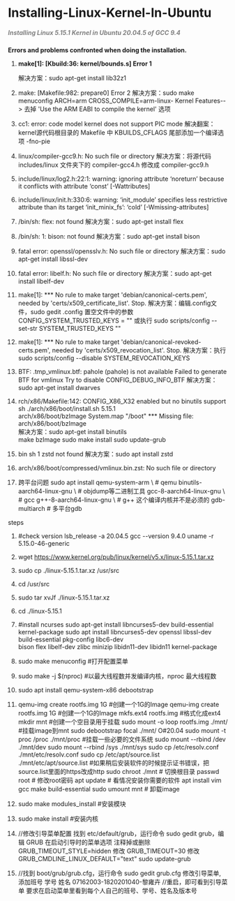 # Installing-Linux-Kernel-In-Ubuntu
#####  <span style="color:grey;">*Installing Linux 5.15.1 Kernel in Ubuntu 20.04.5 of GCC 9.4*</span>



**Errors and problems confronted when doing the installation.**

1. **make[1]: [Kbuild:36: kernel/bounds.s] Error 1**
   
   解决方案：sudo apt-get install lib32z1
   
2. make: [Makefile:982: prepare0] Error 2
   解决方案：sudo make menuconfig ARCH=arm CROSS_COMPILE=arm-linux-
   	     Kernel Features--> 去掉 'Use the ARM  EABI to compile the kernel' 选项
   
3. cc1: error: code model kernel does not support PIC mode
   解决翻案：kernel源代码根目录的 Makefile 中
   KBUILDS_CFLAGS 尾部添加一个编译选项 -fno-pie

4. linux/compiler-gcc9.h: No such file or directory
   解决方案：将源代码 includes/linux 文件夹下的 compiler-gcc4.h 修改成 compiler-gcc9.h

5. include/linux/log2.h:22:1: warning: ignoring attribute ‘noreturn’ because it conflicts with attribute ‘const’ [-Wattributes]

6. include/linux/init.h:330:6: warning: ‘init_module’ specifies less restrictive attribute than its target ‘init_minix_fs’: ‘cold’ [-Wmissing-attributes]

7. /bin/sh: flex: not found
   解决方案：sudo apt-get install flex
   
8. /bin/sh: 1: bison: not found
   解决方案：sudo apt-get install bison

9. fatal error: openssl/opensslv.h: No such file or directory
   解决方案：sudo apt-get install libssl-dev
   
10. fatal error: libelf.h: No such file or directory
    解决方案：sudo apt-get install libelf-dev

11. make[1]: *** No rule to make target 'debian/canonical-certs.pem', needed by 'certs/x509_certificate_list'.  Stop.
    解决方案：编辑.config文件，sudo gedit .config
    	      置空文件中的参数 CONFIG_SYSTEM_TRUSTED_KEYS = ""
    	      或执行 sudo scripts/config --set-str SYSTEM_TRUSTED_KEYS ""
	
12. make[1]: *** No rule to make target 'debian/canonical-revoked-certs.pem', needed by 'certs/x509_revocation_list'.  Stop.
    解决方案：执行 sudo scripts/config --disable SYSTEM_REVOCATION_KEYS
	
13. BTF: .tmp_vmlinux.btf: pahole (pahole) is not available
    Failed to generate BTF for vmlinux
    Try to disable CONFIG_DEBUG_INFO_BTF
    解决方案：sudo apt-get install dwarves
	      

14. rch/x86/Makefile:142: CONFIG_X86_X32 enabled but no binutils support
    sh ./arch/x86/boot/install.sh 5.15.1 \
	arch/x86/boot/bzImage System.map "/boot"
    *** Missing file: arch/x86/boot/bzImage  
    解决方案：sudo apt-get install binutils     
    	      make bzImage
    	      sudo make install
    	      sudo update-grub
    
15. bin sh 1 zstd not found
    解决方案：sudo apt install zstd
    
16. arch/x86/boot/compressed/vmlinux.bin.zst: No such file or directory  

17. 跨平台问题
    sudo apt install qemu-system-arm \        # qemu
          binutils-aarch64-linux-gnu \     # objdump等二进制工具
          gcc-8-aarch64-linux-gnu \        # gcc
          g++-8-aarch64-linux-gnu \        # g++ 这个编译内核并不是必须的
          gdb-multiarch                    # 多平台gdb  
          
    



steps
1. #check version
   lsb_release -a   20.04.5
   gcc --version    9.4.0
   uname -r         5.15.0-46-generic
   
2. wget https://www.kernel.org/pub/linux/kernel/v5.x/linux-5.15.1.tar.xz
3. sudo cp ./linux-5.15.1.tar.xz /usr/src
4. cd /usr/src
5. sudo tar xvJf ./linux-5.15.1.tar.xz
6. cd ./linux-5.15.1

7. #install ncurses
   sudo apt-get install libncurses5-dev build-essential kernel-package
   sudo apt install libncurses5-dev openssl libssl-dev build-essential pkg-config libc6-dev \
	bison flex libelf-dev zlibc minizip libidn11-dev libidn11 kernel-package
   
8. sudo make menuconfig #打开配置菜单
9. sudo make -j $(nproc) #以最大线程数并发编译内核，nproc 最大线程数

10. sudo apt install qemu-system-x86 debootstrap
11. qemu-img create rootfs.img 1G  #创建一个1G的Image 
    qemu-img create rootfs.img 1G  #创建一个1G的Image
    mkfs.ext4 rootfs.img  #格式化成ext4 
    mkdir mnt #创建一个空目录用于挂载
    sudo mount -o loop rootfs.img ./mnt/  #挂载image到mnt
    sudo debootstrap focal ./mnt/  O#20.04
    sudo mount -t proc /proc ./mnt/proc  #挂载一些必要的文件系统
    sudo mount --rbind /dev ./mnt/dev
    sudo mount --rbind /sys ./mnt/sys
    sudo cp /etc/resolv.conf ./mnt/etc/resolv.conf
    sudo cp /etc/apt/source.list ./mnt/etc/apt/source.list #如果稍后安装软件的时候提示证书错误，把source.list里面的https改成http
    sudo chroot ./mnt # 切换根目录
    passwd root       # 修改root密码
    apt update        # 看情况安装你需要的软件
    apt install vim gcc make build-essential 
    sudo umount mnt  # 卸载image
    
12. sudo make modules_install #安装模块 
13. sudo make install #安装内核

14. //修改引导菜单配置
    找到 etc/default/grub，运行命令 sudo gedit grub，编辑 GRUB 在启动引导时的菜单选项
    注释掉或删除 GRUB_TIMEOUT_STYLE=hidden
    修改 GRUB_TIMEOUT=30
    修改 GRUB_CMDLINE_LINUX_DEFAULT="text" 
    sudo update-grub
    
15. //找到 boot/grub/grub.cfg，运行命令 sudo gedit grub.cfg 修改引导菜单, 添加班号 学号 姓名 
    07162003-1820201040-黎雍卉
    //重启，即可看到引导菜单
    要求在启动菜单里看到每个人自己的班号、学号、姓名及版本号





